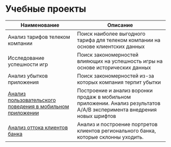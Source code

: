 # Учебные проекты

| Наименование | Описание |
|--------------|----------|
| Анализ тарифов телеком компании | Поиск наиболее выгодного тарифа для телеком компании на основе клиентских данных  |
| Исследование успешности игр  | Поиск закономерностей влияющих на успешность игры на основе исторических данных  |
| Анализ убытков приложения  |  Поиск закономерностей из-за которых компания терпит убытки  |
| [Анализ пользовательского поведения в мобильном приложении](https://github.com/TonySimonov/Educational_projects/tree/main/Analysis%20of%20user%20behavior%20in%20a%20mobile%20application) | Построение и анализ воронки продаж в мобильном приложении. Анализ результатов A/А/В эксперимента внедрения новых шрифтов  |
| [Анализ оттока клиентов банка](https://github.com/TonySimonov/Educational_projects/tree/main/Analysis%20of%20the%20outflow%20of%20bank%20customers) | Анализ и построение портретов клиентов регионального банка, которые склонны уходить.  |

